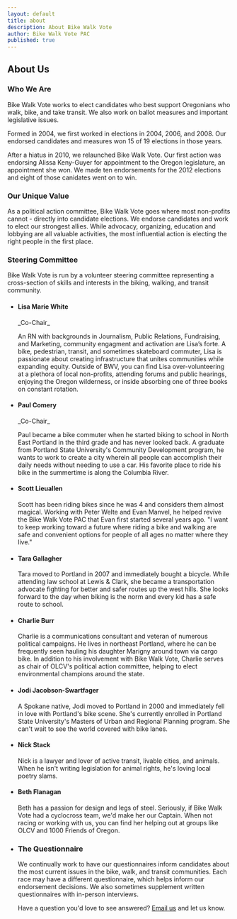 ```yaml
---
layout: default
title: about
description: About Bike Walk Vote
author: Bike Walk Vote PAC
published: true
---
```


## About Us

### Who We Are

Bike Walk Vote works to elect candidates who best support Oregonians who walk, bike, and take transit. We also work on ballot measures and important legislative issues.

Formed in 2004, we first worked in elections in 2004, 2006, and 2008. Our endorsed candidates and measures won 15 of 19 elections in those years.

After a hiatus in 2010, we relaunched Bike Walk Vote. Our first action was endorsing Alissa Keny-Guyer for appointment to the Oregon legislature, an appointment she won. We made ten endorsements for the 2012 elections and eight of those canidates went on to win.

### Our Unique Value

As a political action committee, Bike Walk Vote goes where most non-profits cannot - directly into candidate elections. We endorse candidates and work to elect our strongest allies. While advocacy, organizing, education and lobbying are all valuable activities, the most influential action is electing the right people in the first place.

### Steering Committee

Bike Walk Vote is run by a volunteer steering committee representing a cross-section of skills and interests in the biking, walking, and transit community.

<ul id="steering">
<li>
  <h4>Lisa Marie White </h4>
  <p> _Co-Chair_ </p>
  <p> An RN with backgrounds in Journalism, Public Relations, Fundraising, and Marketing, community engagment and activation are Lisa’s forte. A bike, pedestrian, transit, and sometimes skateboard commuter, Lisa is passionate about creating infrastructure that unites communities while expanding equity.
     Outside of BWV, you can find Lisa over-volunteering at a plethora of local non-profits, attending forums and public hearings, enjoying the Oregon wilderness, or inside absorbing one of three books on constant rotation.</p>
</li>
<li>
<h4> Paul Comery </h4>
  <p> _Co-Chair_ </p>
<p> Paul became a bike commuter when he started biking to school in North East Portland in the third grade and has never looked back. A graduate from Portland State University's Community Development program, he wants to work to create a city wherein all people can accomplish their daily needs without needing to use a car. His favorite place to ride his bike in the summertime is along the Columbia River. </p>
</li>
<li>
<h4> Scott Lieuallen </h4>
<p> Scott has been riding bikes since he was 4 and considers them almost magical. Working with Peter Welte and Evan Manvel, he helped revive the Bike Walk Vote PAC that Evan first started several years ago. "I want to keep working toward a future where riding a bike and walking are safe and convenient options for people of all ages no matter where they live." </p>
</li>
<li>
  <h4>Tara Gallagher</h4>
  <p>Tara moved to Portland in 2007 and immediately bought a bicycle. While attending law school at Lewis & Clark, she became a transportation advocate fighting for better and safer routes up the west hills. She looks forward to the day when biking is the norm and every kid has a safe route to school.</p>
</li>
<li>
  <h4>Charlie Burr</h4>
  <p>Charlie is a communications consultant and veteran of numerous political campaigns. He lives in northeast Portland, where he can be frequently seen hauling his daughter Marigny around town via cargo bike. In addition to his involvement with Bike Walk Vote, Charlie serves as chair of OLCV's political action committee, helping to elect environmental champions around the state.</p>
</li>
<li>
  <h4>Jodi Jacobson-Swartfager</h4>
  <p>A Spokane native, Jodi moved to Portland in 2000 and immediately fell in love with Portland's bike scene.
      She's currently enrolled in Portland State University's Masters of Urban and Regional Planning program.
      She can't wait to see the world covered with bike lanes.</p>
</li>
<li>
  <h4>Nick Stack</h4>
  <p>Nick is a lawyer and lover of active transit, livable cities, and animals. When he isn't writing legislation for animal rights, he's loving local poetry slams.</p>
</li>
<li>
  <h4>Beth Flanagan</h4>
  <p>Beth has a passion for design and legs of steel.  Seriously, if Bike Walk Vote had a cyclocross team, we'd make her our Captain.  When not racing or working with us, you can find her helping out at groups like OLCV and 1000 Friends of Oregon.</p>
</li>
<li>


### The Questionnaire

We continually work to have our questionnaires inform candidates about the most current issues in the bike, walk, and transit communities. Each race may have a different questionnaire, which helps inform our endorsement decisions. We also sometimes supplement written questionnaires with in-person interviews.

Have a question you'd love to see answered? <a href="mailto:team@bikewalkvote.org?subject='Suggested Question'">Email us</a> and let us know.
